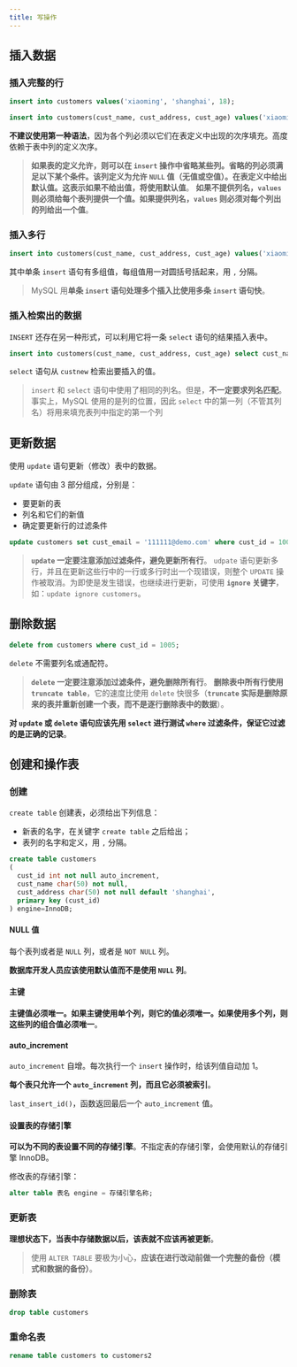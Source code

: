 ```yaml
---
title: 写操作
---
```


## 插入数据

### 插入完整的行

```sql
insert into customers values('xiaoming', 'shanghai', 18);

insert into customers(cust_name, cust_address, cust_age) values('xiaoming', 'shanghai', 18);
```

**不建议使用第一种语法**，因为各个列必须以它们在表定义中出现的次序填充。高度依赖于表中列的定义次序。

> **如果表的定义允许，则可以在 `insert` 操作中省略某些列。省略的列必须满足以下某个条件。该列定义为允许 `NULL` 值（无值或空值）。在表定义中给出默认值。这表示如果不给出值，将使用默认值**。
> **如果不提供列名，`values` 则必须给每个表列提供一个值。如果提供列名，`values` 则必须对每个列出的列给出一个值**。

### 插入多行

```sql
insert into customers(cust_name, cust_address, cust_age) values('xiaoming', 'shanghai', 18), values('xiaoliang', 'shanghai', 18);
```

其中单条 `insert` 语句有多组值，每组值用一对圆括号括起来，用 `,` 分隔。

> MySQL 用**单条 `insert` 语句处理多个插入比使用多条 `insert` 语句快**。

### 插入检索出的数据

`INSERT` 还存在另一种形式，可以利用它将一条 `select` 语句的结果插入表中。

```sql
insert into customers(cust_name, cust_address, cust_age) select cust_name, cust_address, cust_age from custnew;
```

`select` 语句从 `custnew` 检索出要插入的值。

> `insert` 和 `select` 语句中使用了相同的列名。但是，**不一定要求列名匹配**。事实上，MySQL 使用的是列的位置，因此 `select` 中的第一列（不管其列名）将用来填充表列中指定的第一个列

## 更新数据

使用 `update` 语句更新（修改）表中的数据。

`update` 语句由 3 部分组成，分别是：

- 要更新的表
- 列名和它们的新值
- 确定要更新行的过滤条件

```sql
update customers set cust_email = '111111@demo.com' where cust_id = 1005;
```

> **`update` 一定要注意添加过滤条件，避免更新所有行**。
> `udpate` 语句更新多行，并且在更新这些行中的一行或多行时出一个现错误，则整个 `UPDATE` 操作被取消。为即使是发生错误，也继续进行更新，可使用 **`ignore` 关键字**，如：`update ignore customers`。

## 删除数据

```sql
delete from customers where cust_id = 1005;
```

`delete` 不需要列名或通配符。

> **`delete` 一定要注意添加过滤条件，避免删除所有行**。
> **删除表中所有行使用 `truncate table`**，它的速度比使用 `delete` 快很多（**`truncate` 实际是删除原来的表并重新创建一个表，而不是逐行删除表中的数据**）。

**对 `update` 或 `delete` 语句应该先用 `select` 进行测试 `where` 过滤条件，保证它过滤的是正确的记录**。

## 创建和操作表

### 创建

`create table` 创建表，必须给出下列信息：

- 新表的名字，在关键字 `create table` 之后给出；
- 表列的名字和定义，用 `,` 分隔。

```sql
create table customers
(
  cust_id int not null auto_increment,
  cust_name char(50) not null,
  cust_address char(50) not null default 'shanghai',
  primary key (cust_id)
) engine=InnoDB;
```

#### NULL 值

每个表列或者是 `NULL` 列，或者是 `NOT NULL` 列。

**数据库开发人员应该使用默认值而不是使用 `NULL` 列**。

#### 主键

**主键值必须唯一。如果主键使用单个列，则它的值必须唯一。如果使用多个列，则这些列的组合值必须唯一**。

#### auto_increment

`auto_increment` 自增。每次执行一个 `insert` 操作时，给该列值自动加 1。

**每个表只允许一个 `auto_increment` 列，而且它必须被索引**。

`last_insert_id()`，函数返回最后一个 `auto_increment` 值。

#### 设置表的存储引擎

**可以为不同的表设置不同的存储引擎**。不指定表的存储引擎，会使用默认的存储引擎 InnoDB。

修改表的存储引擎：

```sql
alter table 表名 engine = 存储引擎名称;
```

### 更新表

**理想状态下，当表中存储数据以后，该表就不应该再被更新**。

> 使用 `ALTER TABLE` 要极为小心，**应该在进行改动前做一个完整的备份（模式和数据的备份）**。

### 删除表

```sql
drop table customers
```

### 重命名表

```sql
rename table customers to customers2
```
